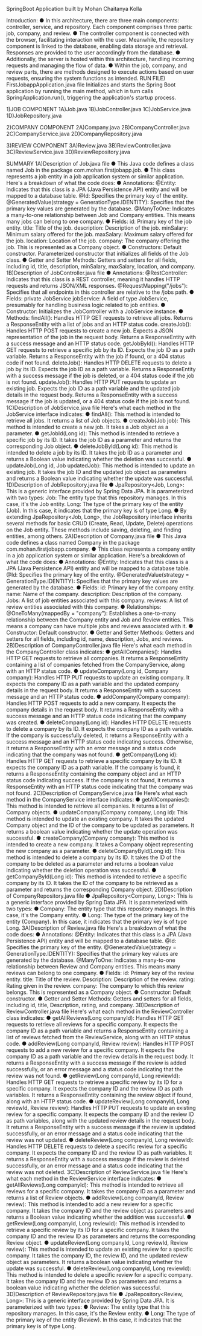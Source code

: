 SpringBoot Application built by Mohan Chaitanya Kolla

Introduction:
● In this architecture, there are three main components: controller, service, and repository.
Each component comprises three parts: job, company, and review.
● The controller component is connected with the browser, facilitating interaction with the
user. Meanwhile, the repository component is linked to the database, enabling data
storage and retrieval. Responses are provided to the user accordingly from the
database.
● Additionally, the server is hosted within this architecture, handling incoming requests and
managing the flow of data.
● Within the job, company, and review parts, there are methods designed to execute
actions based on user requests, ensuring the system functions as intended.
RUN FILE) FirstJobappApplication.java file
Initializes and starts the Spring Boot application by running the main method, which in turn calls
SpringApplication.run(), triggering the application's startup process.

1)JOB COMPONENT
1A)Job.java
1B)JobController.java
1C)JobService.java
1D)JobRepository.java

2)COMPANY COMPONENT
2A)Company.java
2B)CompanyController.java
2C)CompanyService.java
2D)CompanyRepository.java

3)REVIEW COMPONENT
3A)Review.java
3B)ReviewController.java
3C)ReviewService.java
3D)ReviewRepository.java

SUMMARY
1A)Description of Job.java file
● This Java code defines a class named Job in the package com.mohan.firstjobapp.job.
● This class represents a job entity in a job application system or similar application.
Here's a breakdown of what the code does:
● Annotations: @Entity: Indicates that this class is a JPA (Java Persistence API) entity
and will be mapped to a database table. @Id: Specifies the primary key of the entity.
@GeneratedValue(strategy = GenerationType.IDENTITY): Specifies that the primary key
values are generated by the database. @ManyToOne: Indicates a many-to-one
relationship between Job and Company entities. This means many jobs can belong to
one company.
● Fields: id: Primary key of the job entity. title: Title of the job. description: Description of
the job. minSalary: Minimum salary offered for the job. maxSalary: Maximum salary
offered for the job. location: Location of the job. company: The company offering the job.
This is represented as a Company object.
● Constructors: Default constructor. Parameterized constructor that initializes all fields of
the Job class.
● Getter and Setter Methods: Getters and setters for all fields, including id, title,
description, minSalary, maxSalary, location, and company.
1B)Description of JobController.java file
● Annotations: @RestController: Indicates that this class is a REST controller, meaning it
handles HTTP requests and returns JSON/XML responses. @RequestMapping("/jobs"):
Specifies that all endpoints in this controller are relative to the /jobs path.
● Fields: private JobService jobService: A field of type JobService, presumably for
handling business logic related to job entities.
● Constructor: Initializes the JobController with a JobService instance.
● Methods:
findAll(): Handles HTTP GET requests to retrieve all jobs. Returns a ResponseEntity
with a list of jobs and an HTTP status code.
createJob(): Handles HTTP POST requests to create a new job. Expects a JSON
representation of the job in the request body. Returns a ResponseEntity with a success
message and an HTTP status code.
getJobById(): Handles HTTP GET requests to retrieve a specific job by its ID. Expects
the job ID as a path variable. Returns a ResponseEntity with the job if found, or a 404
status code if not found.
deleteJob(): Handles HTTP DELETE requests to delete a job by its ID. Expects the job
ID as a path variable. Returns a ResponseEntity with a success message if the job is
deleted, or a 404 status code if the job is not found.
updateJob(): Handles HTTP PUT requests to update an existing job. Expects the job ID
as a path variable and the updated job details in the request body. Returns a
ResponseEntity with a success message if the job is updated, or a 404 status code if the
job is not found.
1C)Description of JobService.java file
Here's what each method in the JobService interface indicates:
● findAll(): This method is intended to retrieve all jobs. It returns a list of Job objects.
● createJob(Job job): This method is intended to create a new job. It takes a Job object
as a parameter.
● getJobId(Long id): This method is intended to retrieve a specific job by its ID. It takes
the job ID as a parameter and returns the corresponding Job object.
● deleteJobById(Long id): This method is intended to delete a job by its ID. It takes the
job ID as a parameter and returns a Boolean value indicating whether the deletion was
successful.
● updateJob(Long id, Job updatedJob): This method is intended to update an existing
job. It takes the job ID and the updated job object as parameters and returns a Boolean
value indicating whether the update was successful.
1D)Description of JobRepository.java file
● JpaRepository<Job, Long>: This is a generic interface provided by Spring Data JPA.
It is parameterized with two types:
Job: The entity type that this repository manages. In this case, it's the Job entity.
Long: The type of the primary key of the entity (Job). In this case, it indicates that the
primary key is of type Long.
● By extending JpaRepository<Job, Long>, the JobRepository interface inherits several
methods for basic CRUD (Create, Read, Update, Delete) operations on the Job entity.
These methods include saving, deleting, and finding entities, among others.
2A)Description of Company.java file
● This Java code defines a class named Company in the package
com.mohan.firstjobapp.company.
● This class represents a company entity in a job application system or similar application.
Here's a breakdown of what the code does:
● Annotations: @Entity: Indicates that this class is a JPA (Java Persistence API) entity
and will be mapped to a database table. @Id: Specifies the primary key of the entity.
@GeneratedValue(strategy = GenerationType.IDENTITY): Specifies that the primary key
values are generated by the database.
● Fields: id: Primary key of the company entity. name: Name of the company. description:
Description of the company. Jobs: A list of job entities associated with this company.
reviews: A list of review entities associated with this company.
● Relationships: @OneToMany(mappedBy = "company"): Establishes a one-to-many
relationship between the Company entity and Job and Review entities. This means a
company can have multiple jobs and reviews associated with it.
● Constructor: Default constructor.
● Getter and Setter Methods: Getters and setters for all fields, including id, name,
description, Jobs, and reviews.
2B)Description of CompanyController.java file
Here's what each method in the CompanyController class indicates:
● getAllCompanies(): Handles HTTP GET requests to retrieve all companies. It returns a
ResponseEntity containing a list of companies fetched from the CompanyService, along
with an HTTP status code.
● updateCompany(Long id, Company company): Handles HTTP PUT requests to
update an existing company. It expects the company ID as a path variable and the
updated company details in the request body. It returns a ResponseEntity with a success
message and an HTTP status code.
● addCompany(Company company): Handles HTTP POST requests to add a new
company. It expects the company details in the request body. It returns a
ResponseEntity with a success message and an HTTP status code indicating that the
company was created.
● deleteCompany(Long id): Handles HTTP DELETE requests to delete a company by its
ID. It expects the company ID as a path variable. If the company is successfully deleted,
it returns a ResponseEntity with a success message and an HTTP status code indicating
success. Otherwise, it returns a ResponseEntity with an error message and a status
code indicating that the company was not found.
● getCompany(Long id): Handles HTTP GET requests to retrieve a specific company by
its ID. It expects the company ID as a path variable. If the company is found, it returns a
ResponseEntity containing the company object and an HTTP status code indicating
success. If the company is not found, it returns a ResponseEntity with an HTTP status
code indicating that the company was not found.
2C)Description of CompanyService.java file
Here's what each method in the CompanyService interface indicates:
● getAllCompanies(): This method is intended to retrieve all companies. It returns a list of
Company objects.
● updateCompany(Company company, Long id): This method is intended to update an
existing company. It takes the updated Company object and the ID of the company to be
updated as parameters. It returns a boolean value indicating whether the update
operation was successful.
● createCompany(Company company): This method is intended to create a new
company. It takes a Company object representing the new company as a parameter.
● deleteCompanyById(Long id): This method is intended to delete a company by its ID.
It takes the ID of the company to be deleted as a parameter and returns a boolean value
indicating whether the deletion operation was successful.
● getCompanyById(Long id): This method is intended to retrieve a specific company by
its ID. It takes the ID of the company to be retrieved as a parameter and returns the
corresponding Company object.
2D)Description of CompanyRepository.java file
● JpaRepository<Company, Long>: This is a generic interface provided by Spring Data
JPA. It is parameterized with two types:
● Company: The entity type that this repository manages. In this case, it's the Company
entity.
● Long: The type of the primary key of the entity (Company). In this case, it indicates that
the primary key is of type Long.
3A)Description of Review.java file
Here's a breakdown of what the code does:
● Annotations: @Entity: Indicates that this class is a JPA (Java Persistence API) entity and
will be mapped to a database table. @Id: Specifies the primary key of the entity.
@GeneratedValue(strategy = GenerationType.IDENTITY): Specifies that the primary key
values are generated by the database. @ManyToOne: Indicates a many-to-one
relationship between Review and Company entities. This means many reviews can
belong to one company.
● Fields: id: Primary key of the review entity. title: Title of the review. Description:
Description of the review. rating: Rating given in the review. company: The company to
which this review belongs. This is represented as a Company object.
● Constructor: Default constructor.
● Getter and Setter Methods: Getters and setters for all fields, including id, title,
Description, rating, and company.
3B)Description of ReviewController.java file
Here's what each method in the ReviewController class indicates:
● getAllReviews(Long companyId): Handles HTTP GET requests to retrieve all reviews
for a specific company. It expects the company ID as a path variable and returns a
ResponseEntity containing a list of reviews fetched from the ReviewService, along with
an HTTP status code.
● addReview(Long companyId, Review review): Handles HTTP POST requests to add
a new review for a specific company. It expects the company ID as a path variable and
the review details in the request body. It returns a ResponseEntity with a success
message if the review is added successfully, or an error message and a status code
indicating that the review was not found.
● getReview(Long companyId, Long reviewId): Handles HTTP GET requests to retrieve
a specific review by its ID for a specific company. It expects the company ID and the
review ID as path variables. It returns a ResponseEntity containing the review object if
found, along with an HTTP status code.
● updateReview(Long companyId, Long reviewId, Review review): Handles HTTP
PUT requests to update an existing review for a specific company. It expects the
company ID and the review ID as path variables, along with the updated review details in
the request body. It returns a ResponseEntity with a success message if the review is
updated successfully, or an error message and a status code indicating that the review
was not updated.
● deleteReview(Long companyId, Long reviewId): Handles HTTP DELETE requests to
delete a specific review for a specific company. It expects the company ID and the
review ID as path variables. It returns a ResponseEntity with a success message if the
review is deleted successfully, or an error message and a status code indicating that the
review was not deleted.
3C)Description of ReviewService.java file
Here's what each method in the ReviewService interface indicates:
● getAllReviews(Long companyId): This method is intended to retrieve all reviews for a
specific company. It takes the company ID as a parameter and returns a list of Review
objects.
● addReview(Long companyId, Review review): This method is intended to add a new
review for a specific company. It takes the company ID and the review object as
parameters and returns a Boolean value indicating whether the addition was successful.
● getReview(Long companyId, Long reviewId): This method is intended to retrieve a
specific review by its ID for a specific company. It takes the company ID and the review
ID as parameters and returns the corresponding Review object.
● updateReview(Long companyId, Long reviewId, Review review): This method is
intended to update an existing review for a specific company. It takes the company ID,
the review ID, and the updated review object as parameters. It returns a boolean value
indicating whether the update was successful.
● deleteReview(Long companyId, Long reviewId): This method is intended to delete a
specific review for a specific company. It takes the company ID and the review ID as
parameters and returns a boolean value indicating whether the deletion was successful.
3D)Description of ReviewRepository.java file
● JpaRepository<Review, Long>: This is a generic interface provided by Spring Data JPA.
It is parameterized with two types:
● Review: The entity type that this repository manages. In this case, it's the Review entity.
● Long: The type of the primary key of the entity (Review). In this case, it indicates that the
primary key is of type Long.
